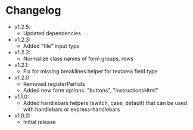 # Changelog

* v1.2.5:
	* Updated dependencies
* v1.2.3:
	* Added "file" input type
* v1.2.2:
	* Normalize class names of form groups, rows
* v1.2.1:
	* Fix for missing breaklines helper for textarea field type
* v1.2.0
	* Removed registerPartials
	* Added new form options: "buttons", "instructionsHtml"
* v1.1.0:
	* Added handlebars helpers (switch, case, default) that can be used with handlebars or express-handlebars
* v1.0.0:
	* Initial release
